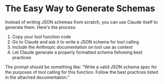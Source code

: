 # The Easy Way to Generate Schemas

Instead of writing JSON schemas from scratch, you can use Claude itself to generate them. Here's the process:

1. Copy your tool function code
2. Go to Claude and ask it to write a JSON schema for tool calling
3. Include the Anthropic documentation on tool use as context
4. Let Claude generate a properly formatted schema following best practices

The prompt should be something like: "Write a valid JSON schema spec for the purposes of tool calling for this function. Follow the best practices listed in the attached documentation."
